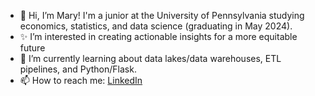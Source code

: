 - 🤍 Hi, I’m Mary! I'm a junior at the University of Pennsylvania studying economics, statistics, and data science (graduating in May 2024).
- ✨ I’m interested in creating actionable insights for a more equitable future
- 🌱 I’m currently learning about data lakes/data warehouses, ETL pipelines, and Python/Flask.
- 📫 How to reach me: <a href="https://www.linkedin.com/in/mxumary/">LinkedIn</a>

<!---
mxumary/mxumary is a ✨ special ✨ repository because its `README.md` (this file) appears on your GitHub profile.
You can click the Preview link to take a look at your changes.
--->
